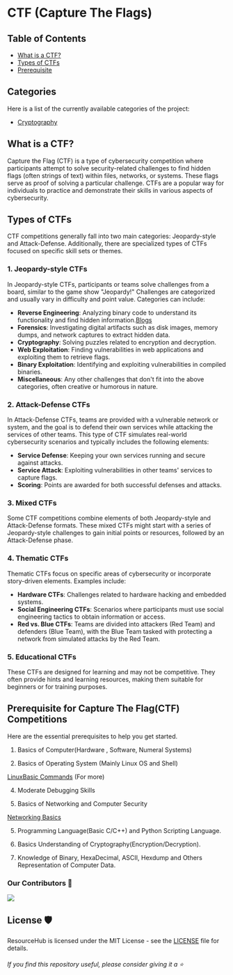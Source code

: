 # CTF (Capture The Flags)

## Table of Contents


- [What is a CTF? ](#what-is-a-ctf)<br>
- [Types of CTFs ](#types-of-ctfs)<br>
- [ Prerequisite](#prerequisite-for-capture-the-flag(CTF)-competitions)<br>

## Categories

Here is a list of the currently available categories of the project:<br>
- [Cryptography](https://github.com/shuvadeepmondal/All-about-CTF/blob/main/Cryptography)


## What is a CTF?   

Capture the Flag (CTF) is a type of cybersecurity competition where participants attempt to solve security-related challenges to find hidden flags (often strings of text) within files, networks, or systems. These flags serve as proof of solving a particular challenge. CTFs are a popular way for individuals to practice and demonstrate their skills in various aspects of cybersecurity.

## Types of CTFs

CTF competitions generally fall into two main categories: Jeopardy-style and Attack-Defense. Additionally, there are specialized types of CTFs focused on specific skill sets or themes.

### 1. Jeopardy-style CTFs

In Jeopardy-style CTFs, participants or teams solve challenges from a board, similar to the game show "Jeopardy!" Challenges are categorized and usually vary in difficulty and point value. Categories can include:

- **Reverse Engineering**: Analyzing binary code to understand its functionality and find hidden information.[Blogs](https://shuvadeepmondal.blogspot.com/2024/05/introduction-to-reverse-engineering.html)
- **Forensics**: Investigating digital artifacts such as disk images, memory dumps, and network captures to extract hidden data.
- **Cryptography**: Solving puzzles related to encryption and decryption.
- **Web Exploitation**: Finding vulnerabilities in web applications and exploiting them to retrieve flags.
- **Binary Exploitation**: Identifying and exploiting vulnerabilities in compiled binaries.
- **Miscellaneous**: Any other challenges that don't fit into the above categories, often creative or humorous in nature.

### 2. Attack-Defense CTFs

In Attack-Defense CTFs, teams are provided with a vulnerable network or system, and the goal is to defend their own services while attacking the services of other teams. This type of CTF simulates real-world cybersecurity scenarios and typically includes the following elements:

- **Service Defense**: Keeping your own services running and secure against attacks.
- **Service Attack**: Exploiting vulnerabilities in other teams' services to capture flags.
- **Scoring**: Points are awarded for both successful defenses and attacks.

### 3. Mixed CTFs

Some CTF competitions combine elements of both Jeopardy-style and Attack-Defense formats. These mixed CTFs might start with a series of Jeopardy-style challenges to gain initial points or resources, followed by an Attack-Defense phase.

### 4. Thematic CTFs

Thematic CTFs focus on specific areas of cybersecurity or incorporate story-driven elements. Examples include:

- **Hardware CTFs**: Challenges related to hardware hacking and embedded systems.
- **Social Engineering CTFs**: Scenarios where participants must use social engineering tactics to obtain information or access.
- **Red vs. Blue CTFs**: Teams are divided into attackers (Red Team) and defenders (Blue Team), with the Blue Team tasked with protecting a network from simulated attacks by the Red Team.

### 5. Educational CTFs

These CTFs are designed for learning and may not be competitive. They often provide hints and learning resources, making them suitable for beginners or for training purposes.


## Prerequisite for Capture The Flag(CTF) Competitions

Here are the essential prerequisites to help you get started.

1. Basics of Computer(Hardware , Software, Numeral Systems)

2. Basics of Operating System (Mainly Linux OS and Shell)
   
[LinuxBasic Commands](https://blog.g0tmi1k.com/2011/08/basic-linux-privilege-escalation) (For more)

4. Moderate Debugging Skills

5. Basics of Networking and Computer Security


[Networking Basics](https://www.cisco.com/c/en_in/solutions/small-business/resource-center/networking/networking-basics.html)

5. Programming Language(Basic C/C++) and Python Scripting Language.

   
6. Basics Understanding of Cryptography(Encryption/Decryption).
 
8. Knowledge of Binary, HexaDecimal, ASCII, Hexdump and Others Representation of Computer Data.


















 ### Our Contributors 🤝
<a href="https://github.com/shuvadeepmondal/All-about-CTF/graphs/contributors">
  <img src="https://contrib.rocks/image?repo=shuvadeepmondal/All-about-CTF" />
</a>

## License 🛡️

ResourceHub is licensed under the MIT License - see the [LICENSE](https://github.com/shuvadeepmondal/All-about-CTF/blob/main/LICENSE) file for details.
<br>

###### If you find this repository useful, please consider giving it a ⭐️


